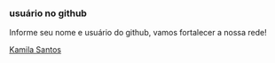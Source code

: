 ### usuário no github 


Informe seu nome e usuário do github, vamos fortalecer a nossa rede! 





[Kamila Santos](https://github.com/kamilahsantos)